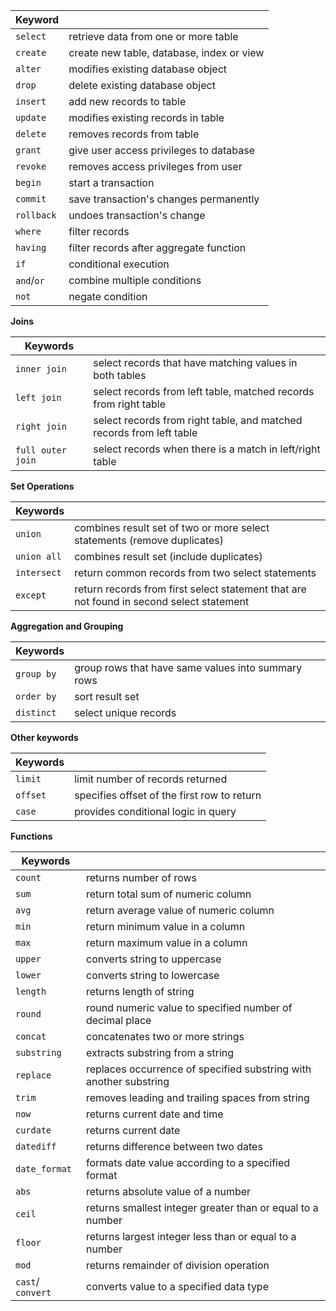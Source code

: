 
| Keyword    |                                           |
| ---------- | ----------------------------------------- |
| `select`   | retrieve data from one or more table      |
| `create`   | create new table, database, index or view |
| `alter`    | modifies existing database object         |
| `drop`     | delete existing database object           |
| `insert`   | add new records to table                  |
| `update`   | modifies existing records in table        |
| `delete`   | removes records from table                |
| `grant`    | give user access privileges to database   |
| `revoke`   | removes access privileges from user       |
| `begin`    | start a transaction                       |
| `commit`   | save transaction's changes permanently    |
| `rollback` | undoes transaction's change               |
| `where`    | filter records                            |
| `having`   | filter records after aggregate function   |
| `if`       | conditional execution                     |
| `and`/`or` | combine multiple conditions               |
| `not`      | negate condition                          |

**Joins**

| Keywords          |                                                                      |
| ----------------- | -------------------------------------------------------------------- |
| `inner join`      | select records that have matching values in both tables              |
| `left join`       | select records from left table, matched records from right table     |
| `right join`      | select records from right table, and matched records from left table |
| `full outer join` | select records when there is a match in left/right table             |

**Set Operations**

| Keywords    |                                                                                          |
| ----------- | ---------------------------------------------------------------------------------------- |
| `union`     | combines result set of two or more select statements (remove duplicates)                 |
| `union all` | combines result set (include duplicates)                                                 |
| `intersect` | return common records from two select statements                                         |
| `except`    | return records from first select statement that are not found in second select statement |

**Aggregation and Grouping**

| Keywords   |                                                    |
| ---------- | -------------------------------------------------- |
| `group by` | group rows that have same values into summary rows |
| `order by` | sort result set                                    |
| `distinct` | select unique records                              |

**Other keywords**

| Keywords |                                             |
| -------- | ------------------------------------------- |
| `limit`  | limit number of records returned            |
| `offset` | specifies offset of the first row to return |
| `case`   | provides conditional logic in query         |

**Functions**

| Keywords          |                                                                   |
| ----------------- | ----------------------------------------------------------------- |
| `count`           | returns number of rows                                            |
| `sum`             | return total sum of numeric column                                |
| `avg`             | return average value of numeric column                            |
| `min`             | return minimum value in a column                                  |
| `max`             | return maximum value in a column                                  |
| `upper`           | converts string to uppercase                                      |
| `lower`           | converts string to lowercase                                      |
| `length`          | returns length of string                                          |
| `round`           | round numeric value to specified number of decimal place          |
| `concat`          | concatenates two or more strings                                  |
| `substring`       | extracts substring from a string                                  |
| `replace`         | replaces occurrence of specified substring with another substring |
| `trim`            | removes leading and trailing spaces from string                   |
| `now`             | returns current date and time                                     |
| `curdate`         | returns current date                                              |
| `datediff`        | returns difference between two dates                              |
| `date_format`     | formats date value according to a specified format                |
| `abs`             | returns absolute value of a number                                |
| `ceil`            | returns smallest integer greater than or equal to a number        |
| `floor`           | returns largest integer less than or equal to a number            |
| `mod`             | returns remainder of division operation                           |
| `cast`/ `convert` | converts value to a specified data type                           |

 